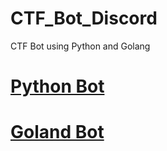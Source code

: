 # CTF_Bot_Discord

CTF Bot using Python and Golang

# [Python Bot](https://github.com/44aayush/CTF_Bot_Discord/blob/main/PythonCTFBOT/Readme.md)

# [Goland Bot](https://github.com/44aayush/CTF_Bot_Discord/blob/main/GolangCTFBOT/Readme.md)
